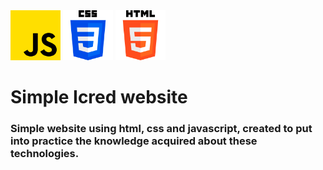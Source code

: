 <img src="/assets/images/js.png" alt="icone javascript" width="80px" height="80px">
<img src="assets/images/css-3 (1).png" alt="icone css3" width="80px" height="80px">
<img src="/assets/images/html-5.png" alt="icone html5" width="80px" height="80px">

<h1>Simple Icred website</h1>

<h3>Simple website using html, css and javascript, created to put into practice the knowledge acquired about these technologies.</h3>
